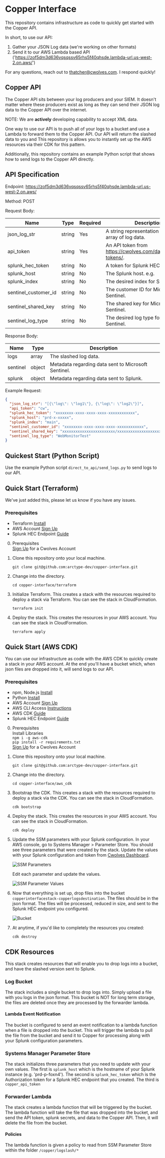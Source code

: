 # Copper Interface

This repository contains infrastructure as code to quickly get started with the Copper API.

In short, to use our API:

1. Gather your JSON Log data (we're working on other formats)
2. Send it to our AWS Lambda based API ('https://zof5dm3d636vqsqssv65rhs5f40qhsde.lambda-url.us-west-2.on.aws/')

For any questions, reach out to thatcher@cwolves.com. I respond quickly!

## Copper API

The Copper API sits between your log producers and your SIEM. It doesn't matter where these producers exist as long as they can send their JSON log data to the Copper API over the internet.

NOTE: We are **actively** developing capability to accept XML data.

One way to use our API is to push all of your logs to a bucket and use a Lambda to forward them to the Copper API. Our API will return the slashed data to you and This repository is allows you to instantly set up the AWS resources via their CDK for this pattern.

Additionally, this repository contains an example Python script that shows how to send logs to the Copper API directly.

## API Specification

Endpoint: <https://zof5dm3d636vqsqssv65rhs5f40qhsde.lambda-url.us-west-2.on.aws/>

Method: POST

Request Body:

| Name                 | Type   | Required | Description                                                  |
| -------------------- | ------ | -------- | ------------------------------------------------------------ |
| json_log_str         | string | Yes      | A string representation of a JSON array of log data.         |
| api_token            | string | Yes      | An API token from <https://cwolves.com/dashboard/api-tokens/>. |
| splunk_hec_token     | string | No       | A token for Splunk HEC.                                      |
| splunk_host          | string | No       | The Splunk host. e.g.                                        |
| splunk_index         | string | No       | The desired index for Splunk HEC.                            |
| sentinel_customer_id | string | No       | The customer ID for Microsoft Sentinel.                      |
| sentinel_shared_key  | string | No       | The shared key for Microsoft Sentinel.                       |
| sentinel_log_type    | string | No       | The desired log type for Microsoft Sentinel.                 |

Response Body:

| Name     | Type   | Description                                         |
| -------- | ------ | --------------------------------------------------- |
| logs     | array  | The slashed log data.                               |
| sentinel | object | Metadata regarding data sent to Microsoft Sentinel. |
| splunk   | object | Metadata regarding data sent to Splunk.             |

Example Request:

```json
{
  "json_log_str": "[{\"log\": \"log1\"}, {\"log\": \"log2\"}]",
  "api_token": "cw",
  "splunk_hec_token": "xxxxxxxx-xxxx-xxxx-xxxx-xxxxxxxxxxxx",
  "splunk_host": "prd-x-xxxxx",
  "splunk_index": "main",
  "sentinel_customer_id": "xxxxxxxx-xxxx-xxxx-xxxx-xxxxxxxxxxxx",
  "sentinel_shared_key": "xxxxxxxxxxxxxxxxxxxxxxxx/xxxxxxxxxxxxxxxxxxxxxxxxxxxxxxxxxxxxxxxxxxxxxxxxxxxxxx==",
  "sentinel_log_type": "WebMonitorTest"
}
```

## Quickest Start (Python Script)

Use the example Python script `direct_to_api/send_logs.py` to send logs to our API.

## Quick Start (Terraform)

We've just added this, please let us know if you have any issues.

### Prerequisites

- Terraform [Install](https://learn.hashicorp.com/tutorials/terraform/install-cli)
- AWS Account [Sign Up](https://aws.amazon.com/)
- Splunk HEC Endpoint [Guide](https://docs.splunk.com/Documentation/Splunk/latest/Data/UsetheHTTPEventCollector)

0. Prerequisites  
    [Sign Up](https://cwolves.com) for a Cwolves Account
1. Clone this repository onto your local machine.

    `git clone git@github.com:arctype-dev/copper-interface.git`

2. Change into the directory.

    `cd copper-interface/terraform`

3. Initialize Terraform. This creates a stack with the resources required to deploy a stack via Terraform. You can see the stack in CloudFormation.

    `terraform init`

4. Deploy the stack. This creates the resources in your AWS account. You can see the stack in CloudFormation.

    `terraform apply`

## Quick Start (AWS CDK)

You can use our infrastructure as code with the AWS CDK to quickly create a stack in your AWS account. At the end you'll have a bucket which, when json files are dropped into it, will send logs to our API.

### Prerequisites

- npm, Node.js [Install](https://nodejs.org/en/download/)
- Python [Install](https://www.python.org/downloads/)
- AWS Account [Sign Up](https://aws.amazon.com/)
- AWS CLI Access [Instructions](https://docs.aws.amazon.com/cli/latest/userguide/cli-chap-configure.html)
- AWS CDK [Guide](https://docs.aws.amazon.com/cdk/latest/guide/getting_started.html)
- Splunk HEC Endpoint [Guide](https://docs.splunk.com/Documentation/Splunk/latest/Data/UsetheHTTPEventCollector)

0. Prerequisites  
   Install Libraries  
   `npm i -g aws-cdk`  
   `pip install -r requirements.txt`  
   [Sign Up](https://cwolves.com) for a Cwolves Account
1. Clone this repository onto your local machine.

   `git clone git@github.com:arctype-dev/copper-interface.git`

2. Change into the directory.

   `cd copper-interface/aws_cdk`

3. Bootstrap the CDK. This creates a stack with the resources required to deploy a stack via the CDK. You can see the stack in CloudFormation.

   `cdk bootstrap`

4. Deploy the stack. This creates the resources in your AWS account. You can see the stack in CloudFormation.

   `cdk deploy`

5. Update the SSM parameters with your Splunk configuration.
   In your AWS console, go to Systems Manager > Parameter Store. You should see three parameters that were created by the stack. Update the values with your Splunk configuration and token from [Cwolves Dashboard](https://cwolves.com/dashboard).

   ![SSM Parameters](./readme_img/aws_parameter_store.png)

   Edit each parameter and update the values.

   ![SSM Parameter Values](./readme_img/set_splunk_param.png)

6. Now that everything is set up, drop files into the bucket `copperinterfacestack-copperlogsdestination`. The files should be in the json format. The files will be processed, reduced in size, and sent to the Splunk HEC endpoint you configured.

   ![Bucket](./readme_img/logs_bucket.png)

7. At anytime, if you'd like to completely the resources you created:

   `cdk destroy`

## CDK Resources

This stack creates resources that will enable you to drop logs into a bucket, and have the slashed version sent to Splunk.

### Log Bucket

The stack includes a single bucket to drop logs into. Simply upload a file with you logs in the json format. This bucket is NOT for long term storage, the files are deleted once they are processed by the forwarder lambda.

#### Lambda Event Notification

The bucket is configured to send an event notification to a lambda function when a file is dropped into the bucket. This will trigger the lambda to pull the file from the bucket and send it to Copper for processing along with your Splunk configuration parameters.

### Systems Manager Parameter Store

The stack initializes three parameters that you need to update with your own values. The first is `splunk_host` which is the hostname of your Splunk instance (e.g. 'prd-p-foxn4'). The second is `splunk_hec_token` which is the Authorization token for a Splunk HEC endpoint that you created. The third is `copper_api_token`

### Forwarder Lambda

The stack creates a lambda function that will be triggered by the bucket. The lambda function will take the file that was dropped into the bucket, and send the API token, splunk secrets, and data to the Copper API. Then, it will delete the file from the bucket.

#### Policies

The lambda function is given a policy to read from SSM Parameter Store within the folder `/copper/logslash/*`
